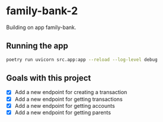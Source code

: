 # family-bank-2
Building on app family-bank.

## Running the app

```bash
poetry run uvicorn src.app:app --reload --log-level debug
```

## Goals with this project

- [x] Add a new endpoint for creating a transaction
- [x] Add a new endpoint for getting transactions
- [x] Add a new endpoint for getting accounts
- [x] Add a new endpoint for getting parents
